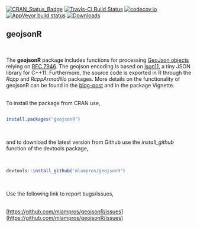 [![CRAN_Status_Badge](http://www.r-pkg.org/badges/version/geojsonR)](http://cran.r-project.org/package=geojsonR)
[![Travis-CI Build Status](https://travis-ci.org/mlampros/geojsonR.svg?branch=master)](https://travis-ci.org/mlampros/geojsonR)
[![codecov.io](https://codecov.io/github/mlampros/geojsonR/coverage.svg?branch=master)](https://codecov.io/github/mlampros/geojsonR?branch=master)
[![AppVeyor build status](https://ci.appveyor.com/api/projects/status/github/mlampros/geojsonR?branch=master&svg=true)](https://ci.appveyor.com/project/mlampros/geojsonR/branch/master)
[![Downloads](http://cranlogs.r-pkg.org/badges/grand-total/geojsonR?color=blue)](http://www.r-pkg.org/pkg/geojsonR)


## geojsonR
<br>

The **geojsonR** package includes functions for processing [GeoJson objects](https://en.wikipedia.org/wiki/GeoJSON) relying on [RFC 7946](https://tools.ietf.org/pdf/rfc7946.pdf). The geojson encoding is based on [json11](https://github.com/dropbox/json11), a tiny JSON library for C++11. Furthermore, the source code is exported in R through the *Rcpp* and *RcppArmadillo* packages. More details on the functionality of geojsonR can be found in the [blog-post](http://mlampros.github.io/2017/03/29/geojsonR_package/) and in the package Vignette.
<br><br>

To install the package from CRAN use, 

```R

install.packages("geojsonR")


```
<br>

and to download the latest version from Github use the *install_github* function of the devtools package,
<br><br>

```R

devtools::install_github('mlampros/geojsonR')


```
<br>

Use the following link to report bugs/issues,
<br><br>

[https://github.com/mlampros/geojsonR/issues](https://github.com/mlampros/geojsonR/issues)
